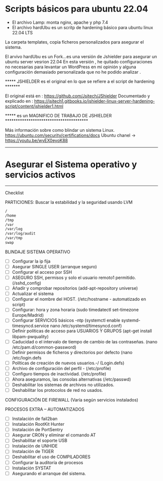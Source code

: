 # Scripts básicos para ubuntu 22.04

- El archivo Lamp: monta nginx, apache y php 7.4
- El archivo hardUbu es un scritp de hardening básico para ubuntu linux 22.04 LTS

La carpeta templates, copia ficheros personalizados para asegurar el sistema.

El arvivo hardUbu es un Fork...es una versión de Jshielder para asegurar un ubuntu server vesrion 22.04
En esta versión , he quitado configuraciones no necesarias para levantar un WordPress en mi opinión y alguna configuración demasiado personalizada que no he podido analizar .

***** JSHIELDER es el original en lo que se refiere a el script de hardening *******

El original está en : https://github.com/Jsitech/JShielder
Documentado y explicado en : https://jsitech1.gitbooks.io/jshielder-linux-server-hardening-script/content/jshielder1.html

***** es un MAGNIFICO DE TRABAJO DE JSHIELDER ***************************************

Más información sobre como blindar un sistema Linux.
 https://ubuntu.com/security/certifications/docs
 Ubuntu chanel -> https://youtu.be/wyEX0eyoK88

_______________________________________________________________________________________________________________

# Asegurar el Sistema operativo y servicios activos
________________________________________________________________________________________________________________

Checklist

PARTICIONES:  Buscar la estabilidad y la seguridad usando LVM

```bash
/
/home
/tmp
/var
/var/log
/var/log/audit
/var/tmp
swap
```



BLINDAJE SISTEMA OPERATIVO 

- [ ] Configurar la ip fija 
- [ ] Asegurar SINGLE USER (arranque seguro) 
- [ ] Configurar el acceso por SSH 
- [ ] ASEGURO SSH, permisos y solo el usuario remoto1 permitido. (/sshd_config) 
- [ ] Añadir y comprobar repositorios  (add-apt-repository universe)
- [ ] Actualizar el sistema 
- [ ] Configurar el nombre del HOST. (/etc/hostname - automatizado en script)
- [ ] Configurar: hora y zona horaria (sudo timedatectl set-timezone Europe/Madrid)
- [ ] Configurar SERVICIOS básicos -ntp (systemctl enable systemd-timesyncd.service  nano /etc/systemd/timesyncd.conf)
- [ ] Definir políticas de acceso para USUARIOS Y GRUPOS  (apt-get install libpam-pwquality)
- [ ] Caducidad o el intervalo de tiempo de cambio de las contraseñas. (nano /etc/pam.d/common-password)
- [ ] Definir permisos de ficheros y directorios por defecto (nano /etc/login.defs
- [ ] Políticas de creación de nuevos usuarios.-/ (Login.defs)
- [ ] Archivo de configuración del perfil - (/etc/profile) 
- [ ] Configuro tiempos de inactividad. (/etc/profile)
- [ ] Ahora aseguramos, las consolas alternativas (/etc/passwd) 
- [ ] Deshabilitar los sistemas de archivos no utilizados. 
- [ ] Deshabilitar los protocolos de red no usados. 

CONFIGURACIÓN DE FIREWALL (Varía según servicios instalados)

PROCESOS EXTRA – AUTOMATIZADOS 

- [ ] Instalación de fail2ban 
- [ ] Instalación RootKit Hunter 
- [ ] Instalación de PortSentry 
- [ ] Asegurar CRON y eliminar el comando AT
- [ ] Deshabilitar el soporte USB 
- [ ] Instalación de UNHIDE 
- [ ] Instalación de TIGER
- [ ] Deshabilitar el uso de COMPILADORES 
- [ ] Configurar la auditoría de procesos 
- [ ] Instalación SYSTAT 
- [ ] Asegurando el arranque del sistema.
